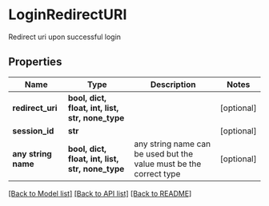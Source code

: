 # LoginRedirectURI

Redirect uri upon successful login

## Properties
Name | Type | Description | Notes
------------ | ------------- | ------------- | -------------
**redirect_uri** | **bool, dict, float, int, list, str, none_type** |  | [optional] 
**session_id** | **str** |  | [optional] 
**any string name** | **bool, dict, float, int, list, str, none_type** | any string name can be used but the value must be the correct type | [optional]

[[Back to Model list]](../README.md#documentation-for-models) [[Back to API list]](../README.md#documentation-for-api-endpoints) [[Back to README]](../README.md)


